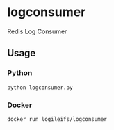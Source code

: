 # logconsumer
Redis Log Consumer
## Usage
### Python
`python logconsumer.py`
### Docker
`docker run logileifs/logconsumer`

